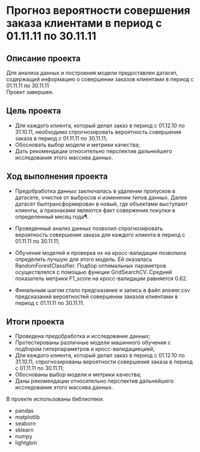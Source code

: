 # Прогноз вероятности совершения заказа клиентами в период с 01.11.11 по 30.11.11

## Описание проекта

Для анализа данных и построения модели предоставлен датасет, cодержащий информацию о совершении заказов клиентами в период с 01.11.11 по 30.11.11
<br>Проект завершен.

## Цель проекта
- Для каждого клиента, который делал заказ в период с 01.12.10 по 31.10.11, необходимо спрогнозировать вероятность совершения заказа в период с 01.11.11 по 30.11.11;
- Обосновать выбор модели и метрики качества;
- Дать рекомендации относительно перспектив дальнейшего исследования этого массива данных.

## Ход выполнения проекта
- Предобработка данных заключалась в удалении пропусков в датасете, очистке от выбросов и изменении типов данных. Далее датасет былтрансформирован в новый, где объектами выступают клиенты, а признаками являются факт совержения покупки в определенный месяц года¶.

- Проведенный анализ данных  позволил спрогнозировать вероятность совершения заказа для каждого клиента в период с 01.11.11 по 30.11.11;

- Обучение моделей и проверка их на кросс-валидации позволила определить лучшую для этого модель. Ей оказалась RandomForestClassifier. Подбор оптимальных параметров осуществлялся с помощью функции GridSearchCV. Средний показатель метрики F1_score на кросс-валидации равняется 0.62.

- Финальным шагом стало предсказание и запись в файл answer.csv предсказаний вероятностей  совершении заказов клиентами в период с 01.11.11 по 30.11.11. 

## Итоги проекта

- Проведена предобработка и исследование данных;
- Протестированы различные модели машинного обучения с подбором гиперпараметров и кросс-валидациецией;
- Для каждого клиента, который делал заказ в период с 01.12.10 по 31.10.11, спрогнозированы вероятности совершения заказа в период с 01.11.11 по 30.11.11;
- Обоснованы выбор модели и метрики качества;
- Даны рекомендации относительно перспектив дальнейшего исследования этого массива данных.

В проекте использованы библиотеки:
- pandas
- matplotlib
- seaborn
- sklearn
- numpy
- lightgbm

